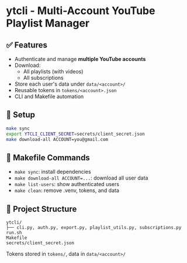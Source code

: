 # ytcli - Multi-Account YouTube Playlist Manager

## ✅ Features

- Authenticate and manage **multiple YouTube accounts**
- Download:
  - All playlists (with videos)
  - All subscriptions
- Store each user's data under `data/<account>/`
- Reusable tokens in `tokens/<account>.json`
- CLI and Makefile automation

## 🚀 Setup

```bash
make sync
export YTCLI_CLIENT_SECRET=secrets/client_secret.json
make download-all ACCOUNT=you@gmail.com
```

## 🧰 Makefile Commands

- `make sync`: install dependencies
- `make download-all ACCOUNT=...`: download all user data
- `make list-users`: show authenticated users
- `make clean`: remove .venv, tokens, and data

## 📂 Project Structure

```
ytcli/
├── cli.py, auth.py, export.py, playlist_utils.py, subscriptions.py
run.sh
Makefile
secrets/client_secret.json
```

Tokens stored in `tokens/`, data in `data/<account>/`
